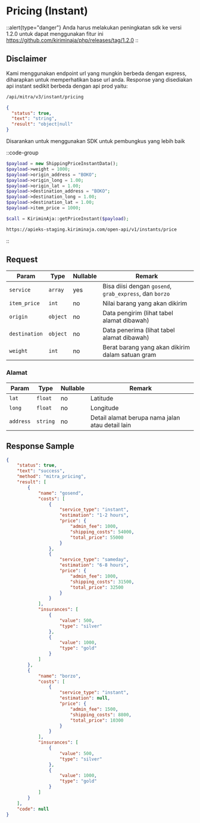 # Pricing (Instant)

::alert{type="danger"}
Anda harus melakukan peningkatan sdk ke versi 1.2.0 untuk dapat menggunakan fitur ini https://github.com/kiriminaja/php/releases/tag/1.2.0
::

## Disclaimer
Kami menggunakan endpoint url yang mungkin berbeda dengan express, diharapkan untuk memperhatikan base url anda. Response yang disediakan api instant sedikit berbeda dengan api prod yaitu:

```bash [POST]
/api/mitra/v3/instant/pricing
```

```json
{
  "status": true,
  "text": "string",
  "result": "object|null"
}
```
Disarankan untuk menggunakan SDK untuk pembungkus yang lebih baik


::code-group
```php [PHP]
$payload = new ShippingPriceInstantData();
$payload->weight = 1000;
$payload->origin_address = "BOKO";
$payload->origin_long = 1.00;
$payload->origin_lat = 1.00;
$payload->destination_address = "BOKO";
$payload->destination_long = 1.00;
$payload->destination_lat = 1.00;
$payload->item_price = 1000;

$call = KiriminAja::getPriceInstant($payload);

```
```bash [POST]
https://apieks-staging.kiriminaja.com/open-api/v1/instants/price
```
::


## Request 
| Param | Type     | Nullable | Remark  |
|---------------|----------|----------|---------------------------------------------------------|
| `service`     | `array`  | yes      | Bisa diisi dengan `gosend`, `grab_express`, dan `borzo` | 
| `item_price`  | `int`    | no       | Nilai barang yang akan dikirim  | 
| `origin`      | `object` | no       | Data pengirim (lihat tabel alamat dibawah)      |
| `destination` | `object` | no       | Data penerima (lihat tabel alamat dibawah)      |
| `weight`      | `int`    | no       | Berat barang yang akan dikirim dalam satuan gram| 

### Alamat

| Param     | Type     | Nullable | Remark   |
|-----------|----------|----------|--------------------------------------------------|
| `lat`     | `float`  | no       | Latitude |
| `long`    | `float`  | no       | Longitude|
| `address` | `string` | no       | Detail alamat berupa nama jalan atau detail lain |


## Response Sample

```json
{
	"status": true,
	"text": "success",
	"method": "mitra_pricing",
	"result": [
		{
			"name": "gosend",
			"costs": [
				{
					"service_type": "instant",
					"estimation": "1-2 hours",
					"price": {
						"admin_fee": 1000,
						"shipping_costs": 54000,
						"total_price": 55000
					}
				},
				{
					"service_type": "sameday",
					"estimation": "6-8 hours",
					"price": {
						"admin_fee": 1000,
						"shipping_costs": 31500,
						"total_price": 32500
					}
				}
			],
			"insurances": [
				{
					"value": 500,
					"type": "silver"
				},
				{
					"value": 1000,
					"type": "gold"
				}
			]
		},
		{
			"name": "borzo",
			"costs": [
				{
					"service_type": "instant",
					"estimation": null,
					"price": {
						"admin_fee": 1500,
						"shipping_costs": 8800,
						"total_price": 10300
					}
				}
			],
			"insurances": [
				{
					"value": 500,
					"type": "silver"
				},
				{
					"value": 1000,
					"type": "gold"
				}
			]
		}
	],
	"code": null
}
```
